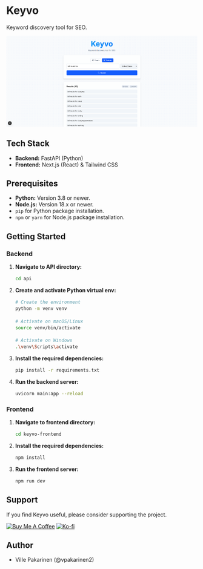 # Keyvo

Keyword discovery tool for SEO.

![Keyvo Application Screenshot](./keyvo-screenshot-7.png)

## Tech Stack
* **Backend:** FastAPI (Python)
* **Frontend:** Next.js (React) & Tailwind CSS

## Prerequisites

* **Python:** Version 3.8 or newer.
* **Node.js:** Version 18.x or newer.
* `pip` for Python package installation.
* `npm` or `yarn` for Node.js package installation.

## Getting Started

### Backend

1.  **Navigate to API directory:**
    ```bash
    cd api
    ```

2.  **Create and activate Python virtual env:**
    ```bash
    # Create the environment
    python -m venv venv

    # Activate on macOS/Linux
    source venv/bin/activate

    # Activate on Windows
    .\venv\Scripts\activate
    ```
    
3.  **Install the required dependencies:**
    ```bash
    pip install -r requirements.txt
    ```

4.  **Run the backend server:**
    ```bash
    uvicorn main:app --reload
    ```
### Frontend

1.  **Navigate to frontend directory:**
    ```bash
    cd keyvo-frontend
    ```

2.  **Install the required dependencies:**
    ```bash
    npm install
    ```

3.  **Run the frontend server:**
    ```bash
    npm run dev
    ```

## Support

If you find Keyvo useful, please consider supporting the project.

<a href="https://buymeacoffee.com/vpakarinen" target="_blank"><img src="https://cdn.buymeacoffee.com/buttons/v2/default-yellow.png" alt="Buy Me A Coffee" style="height: 50px !important;width: 217px !important;" ></a>
<a href="https://ko-fi.com/vpakarinen" target="_blank"><img src="https://storage.ko-fi.com/cdn/kofi2.png?v=3" alt="Ko-fi" style="height: 50px !important;width: 217px !important;" ></a>

## Author

- Ville Pakarinen (@vpakarinen2)
